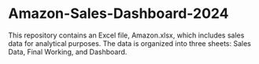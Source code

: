 # Amazon-Sales-Dashboard-2024
This repository contains an Excel file, Amazon.xlsx, which includes sales data for analytical purposes. The data is organized into three sheets: Sales Data, Final Working, and Dashboard.
